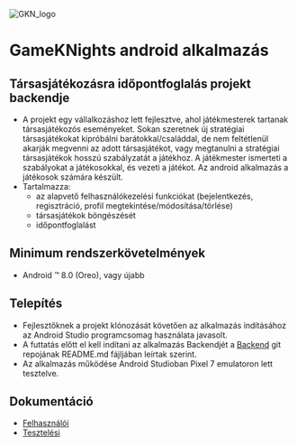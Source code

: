 ![GKN_logo](https://github.com/Abradave/boardGames_backend/blob/main/gkn_logo.png)

# GameKNights android alkalmazás

## Társasjátékozásra időpontfoglalás projekt backendje

- A projekt egy vállalkozáshoz lett fejlesztve, ahol játékmesterek tartanak társasjátékozós eseményeket.
Sokan szeretnek új stratégiai társasjátékokat kipróbálni barátokkal/családdal, de nem feltétlenül akarják megvenni az adott társasjátékot, vagy megtanulni a stratégiai társasjátékok hosszú szabályzatát a játékhoz.
A játékmester ismerteti a szabályokat a játékosokkal, és vezeti a játékot.
Az android alkalmazás a játékosok számára készült.
- Tartalmazza:
  - az alapvető felhasználókezelési funkciókat (bejelentkezés, regisztráció, profil megtekintése/módosítása/törlése)
  - társasjátékok böngészését
  - időpontfoglalást

## Minimum rendszerkövetelmények

- Android ™ 8.0 (Oreo), vagy újabb

## Telepítés

- Fejlesztőknek a projekt klónozását követően az alkalmazás indításához az Android Studio programcsomag használata javasolt. 
- A futtatás előtt el kell indítani az alkalmazás Backendjét a [Backend](https://github.com/Abradave/boardGames_backend) git repojának README.md fájljában leírtak szerint.
- Az alkalmazás működése Android Studioban Pixel 7 emulatoron lett tesztelve.

## Dokumentáció

- [Felhasználói](https://github.com/Abradave/Boardgame_Project_Android/blob/master/FelhasznaloiDokumentacio.pdf)
- [Tesztelési](https://github.com/Abradave/Boardgame_Project_Android/blob/master/TesztelesiJegyzokonyv.pdf)
